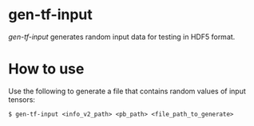 # gen-tf-input

_gen-tf-input_ generates random input data for testing in HDF5 format.

# How to use

Use the following to generate a file that contains random values of input tensors:

```
$ gen-tf-input <info_v2_path> <pb_path> <file_path_to_generate>
```
